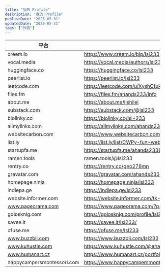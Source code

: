 ```yaml
---
title: "我的 Profile"
description: "我的 Profile"
publishDate: "2025-05-31"
updatedDate: "2025-05-31"
tags: ["外链"]
---
```


| 平台                       | 地址                                                                  |
| -------------------------- | --------------------------------------------------------------------- |
| creem.io                   | https://www.creem.io/bip/lsl233                                       |
| vocal.media                | https://vocal.media/authors/lsl233                                    |
| huggingface.co             | https://huggingface.co/lsl233                                         |
| peerlist.io                | https://peerlist.io/lsl233                                            |
| leetcode.com               | https://leetcode.com/u/XyshCfukKB                                     |
| files.fm                   | https://files.fm/ahands233/info                                       |
| about.me                   | https://about.me/lishilei                                             |
| substack.com               | https://substack.com/@lsl233                                          |
| biolinky.co                | https://biolinky.co/lsl-233                                           |
| allmylinks.com             | https://allmylinks.com/ahands233                                      |
| websitecarbon.com          | https://www.websitecarbon.com/website/tk-emojis-com/                  |
| list.ly                    | https://list.ly/list/CWPy-fun-website                                 |
| startupfa.me               | https://startupfa.me/ahands233837                                     |
| ramen.tools                | ramen.tools/@lsl233                                                   |
| rentry.co                  | https://rentry.co/geo278mn                                            |
| gravatar.com               | https://gravatar.com/ahands233                                        |
| homepage.ninja             | https://homepage.ninja/lsl233                                         |
| indiepa.ge                 | https://indiepa.ge/lsl233                                             |
| website.informer.com       | https://website.informer.com/tk-emojis.com                            |
| www.pageorama.com          | https://www.pageorama.com/?p=tkemojis                                 |
| golosknig.com              | https://golosknig.com/profile/lsl233/                                 |
| savee.it                   | https://savee.it/lsl233/                                              |
| ofuse.me                   | https://ofuse.me/lsl233                                               |
| www.buzzbii.com            | https://www.buzzbii.com/lsl233                                        |
| www.kuhustle.com           | https://www.kuhustle.com/@ahands233                                   |
| www.humanart.cz            | https://www.humanart.cz/portfolio/lsl233/                             |
| happycampersmontessori.com | https://www.happycampersmontessori.com/profile/ahands23334893/profile |